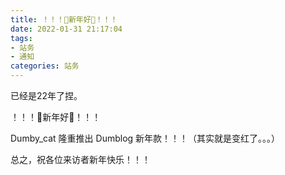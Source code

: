 ```yaml
---
title: ！！！🏮新年好🏮！！！
date: 2022-01-31 21:17:04
tags: 
- 站务
- 通知
categories: 站务
---
```


已经是22年了捏。

！！！🏮新年好🏮！！！

Dumby_cat 隆重推出 Dumblog 新年款！！！（其实就是变红了。。。）

总之，祝各位来访者新年快乐！！！